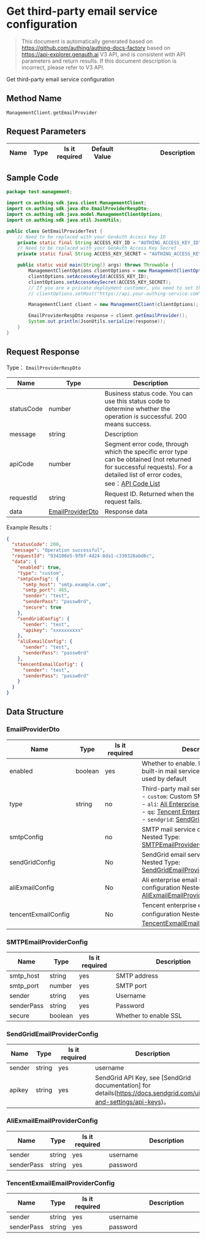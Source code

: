 # Get third-party email service configuration

<!--
Warning ⚠️:
Do not modify this document directly,
https://github.com/Authing/authing-docs-factory
Use this project to generate
-->

<LastUpdated />

> This document is automatically generated based on https://github.com/authing/authing-docs-factory based on https://api-explorer.genauth.ai V3 API, and is consistent with API parameters and return results. If this document description is incorrect, please refer to V3 API.

Get third-party email service configuration

## Method Name

`ManagementClient.getEmailProvider`

## Request Parameters

| Name | Type | <div style="width:80px">Is it required</div> | <div style="width:60px">Default Value</div> | <div style="width:300px">Description</div> | <div style="width:200px">Example Value</div> |
| ---- | ---- | -------------------------------------------- | ------------------------------------------- | ------------------------------------------ | -------------------------------------------- |

## Sample Code

```java
package test.management;

import cn.authing.sdk.java.client.ManagementClient;
import cn.authing.sdk.java.dto.EmailProviderRespDto;
import cn.authing.sdk.java.model.ManagementClientOptions;
import cn.authing.sdk.java.util.JsonUtils;

public class GetEmailProviderTest {
    // Need to be replaced with your GenAuth Access Key ID
    private static final String ACCESS_KEY_ID = "AUTHING_ACCESS_KEY_ID";
    // Need to be replaced with your GenAuth Access Key Secret
    private static final String ACCESS_KEY_SECRET = "AUTHING_ACCESS_KEY_SECRET";

    public static void main(String[] args) throws Throwable {
        ManagementClientOptions clientOptions = new ManagementClientOptions();
        clientOptions.setAccessKeyId(ACCESS_KEY_ID);
        clientOptions.setAccessKeySecret(ACCESS_KEY_SECRET);
        // If you are a private deployment customer, you need to set the GenAuth service domain name
        // clientOptions.setHost("https://api.your-authing-service.com");

        ManagementClient client = new ManagementClient(clientOptions);

        EmailProviderRespDto response = client.getEmailProvider();
        System.out.println(JsonUtils.serialize(response));
    }
}

```

## Request Response

Type： `EmailProviderRespDto`

| Name       | Type                                             | Description                                                                                                                                                                                                                                                                                                                                       |
| ---------- | ------------------------------------------------ | ------------------------------------------------------------------------------------------------------------------------------------------------------------------------------------------------------------------------------------------------------------------------------------------------------------------------------------------------- |
| statusCode | number                                           | Business status code. You can use this status code to determine whether the operation is successful. 200 means success.                                                                                                                                                                                                                           |
| message    | string                                           | Description                                                                                                                                                                                                                                                                                                                                       |
| apiCode    | number                                           | Segment error code, through which the specific error type can be obtained (not returned for successful requests). For a detailed list of error codes, see：[API Code List](https://api-explorer.genauth.ai/?tag=group/%E5%BC%80%E5%8F%91%E5%87%86%E5%A4%87#tag/%E5%BC%80%E5%8F%91%E5%87%86%E5%A4%87/%E9%94%99%E8%AF%AF%E5%A4%84%E7%90%86/apiCode) |
| requestId  | string                                           | Request ID. Returned when the request fails.                                                                                                                                                                                                                                                                                                      |
| data       | <a href="#EmailProviderDto">EmailProviderDto</a> | Response data                                                                                                                                                                                                                                                                                                                                     |

Example Results：

```json
{
  "statusCode": 200,
  "message": "Operation successful",
  "requestId": "934108e5-9fbf-4d24-8da1-c330328abd6c",
  "data": {
    "enabled": true,
    "type": "custom",
    "smtpConfig": {
      "smtp_host": "smtp.example.com",
      "smtp_port": 465,
      "sender": "test",
      "senderPass": "passw0rd",
      "secure": true
    },
    "sendGridConfig": {
      "sender": "test",
      "apikey": "xxxxxxxxxx"
    },
    "aliExmailConfig": {
      "sender": "test",
      "senderPass": "passw0rd"
    },
    "tencentExmailConfig": {
      "sender": "test",
      "senderPass": "passw0rd"
    }
  }
}
```

## Data Structure

### <a id="EmailProviderDto"></a> EmailProviderDto

| Name                | Type    | <div style="width:80px">Is it required</div> | <div style="width:300px">Description</div>                                                                                                                                                                                                                                                          | <div style="width:200px">Example Value</div> |
| ------------------- | ------- | -------------------------------------------- | --------------------------------------------------------------------------------------------------------------------------------------------------------------------------------------------------------------------------------------------------------------------------------------------------- | -------------------------------------------- |
| enabled             | boolean | yes                                          | Whether to enable. If not enabled, the built-in mail service of GenAuth will be used by default                                                                                                                                                                                                     | `true`                                       |
| type                | string  | no                                           | Third-party mail service provider type:<br>- `custom`: Custom SMTP mail service<br>- `ali`: [Ali Enterprise Mailbox](https://www.ali-exmail.cn/Land/)<br>- `qq`: [Tencent Enterprise Mailbox](https://work.weixin.qq.com/mail/)<br>- `sendgrid`: [SendGrid Mail Service](https://sendgrid.com/)<br> | ali                                          |
| smtpConfig          |         | no                                           | SMTP mail service configuration Nested Type: <a href="#SMTPEmailProviderConfig">SMTPEmailProviderConfig</a>.                                                                                                                                                                                        |                                              |
| sendGridConfig      |         | No                                           | SendGrid email service configuration Nested Type: <a href="#SendGridEmailProviderConfig">SendGridEmailProviderConfig</a>.                                                                                                                                                                           |                                              |
| aliExmailConfig     |         | No                                           | Ali enterprise email service configuration Nested Type: <a href="#AliExmailEmailProviderConfig">AliExmailEmailProviderConfig</a>.                                                                                                                                                                   |                                              |
| tencentExmailConfig |         | No                                           | Tencent enterprise email service configuration Nested Type：<a href="#TencentExmailEmailProviderConfig">TencentExmailEmailProviderConfig</a>。                                                                                                                                                      |                                              |

### <a id="SMTPEmailProviderConfig"></a> SMTPEmailProviderConfig

| Name       | Type    | <div style="width:80px">Is it required</div> | <div style="width:300px">Description</div> | <div style="width:200px">Example Value</div> |
| ---------- | ------- | -------------------------------------------- | ------------------------------------------ | -------------------------------------------- |
| smtp_host  | string  | yes                                          | SMTP address                               | `smtp.example.com`                           |
| smtp_port  | number  | yes                                          | SMTP port                                  | `465`                                        |
| sender     | string  | yes                                          | Username                                   | `test`                                       |
| senderPass | string  | yes                                          | Password                                   | `passw0rd`                                   |
| secure     | boolean | yes                                          | Whether to enable SSL                      | `true`                                       |

### <a id="SendGridEmailProviderConfig"></a> SendGridEmailProviderConfig

| Name   | Type   | <div style="width:80px">Is it required</div> | <div style="width:300px">Description</div>                                                                               | <div style="width:200px">Example Value</div> |
| ------ | ------ | -------------------------------------------- | ------------------------------------------------------------------------------------------------------------------------ | -------------------------------------------- |
| sender | string | yes                                          | username                                                                                                                 | `test`                                       |
| apikey | string | yes                                          | SendGrid API Key, see [SendGrid documentation] for details(https://docs.sendgrid.com/ui/account-and-settings/api-keys)。 | `xxxxxxxxxx`                                 |

### <a id="AliExmailEmailProviderConfig"></a> AliExmailEmailProviderConfig

| Name       | Type   | <div style="width:80px">Is it required</div> | <div style="width:300px">Description</div> | <div style="width:200px">Example Value</div> |
| ---------- | ------ | -------------------------------------------- | ------------------------------------------ | -------------------------------------------- |
| sender     | string | yes                                          | username                                   | `test`                                       |
| senderPass | string | yes                                          | password                                   | `passw0rd`                                   |

### <a id="TencentExmailEmailProviderConfig"></a> TencentExmailEmailProviderConfig

| Name       | Type   | <div style="width:80px">Is it required</div> | <div style="width:300px">Description</div> | <div style="width:200px">Example Value</div> |
| ---------- | ------ | -------------------------------------------- | ------------------------------------------ | -------------------------------------------- |
| sender     | string | yes                                          | username                                   | `test`                                       |
| senderPass | string | yes                                          | password                                   | `passw0rd`                                   |
